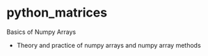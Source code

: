 # python_matrices
Basics of Numpy Arrays
* Theory and practice of numpy arrays and numpy array methods
